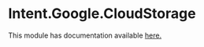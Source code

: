 # Intent.Google.CloudStorage

This module has documentation available [here.](https://docs.intentarchitect.com/articles/modules-dotnet/intent-google-cloudstorage/intent-google-cloudstorage.html)
